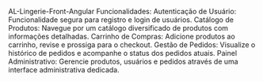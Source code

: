 AL-Lingerie-Front-Angular
Funcionalidades:
Autenticação de Usuário: Funcionalidade segura para registro e login de usuários.
Catálogo de Produtos: Navegue por um catálogo diversificado de produtos com informações detalhadas.
Carrinho de Compras: Adicione produtos ao carrinho, revise e prossiga para o checkout.
Gestão de Pedidos: Visualize o histórico de pedidos e acompanhe o status dos pedidos atuais.
Painel Administrativo: Gerencie produtos, usuários e pedidos através de uma interface administrativa dedicada.